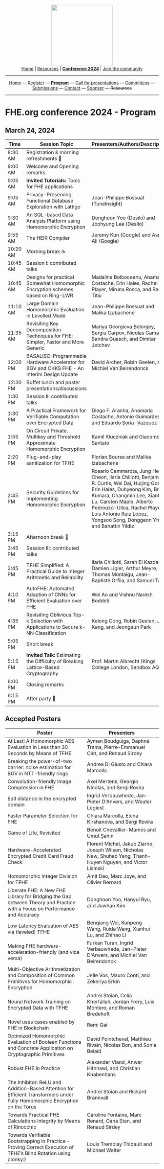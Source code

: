 <!-- Main header navigation -->
<p align="center">
  <img width="200" src="https://user-images.githubusercontent.com/5758427/180978488-db825482-5a58-4c7c-9589-c494a6f0be04.png"><br/>
  <a href="https://fhe-org.github.io">Home</a> | <a href="https://fhe-org.github.io/resources">Resources</a> | <b><a href="https://fhe-org.github.io/conferences/conference-2024/">Conference 2024</a></b> | <a href="https://fhe-org.github.io/community">Join the community</a>
</p>
<hr/>
<!-- /Main header navigation -->



<!-- Header conference 2024 links -->
<p align="center">
  <a href="https://fhe-org.github.io/conferences/conference-2024/">Home</a>
  —
  <a href="https://lu.ma/fhe-org-conference-2024-tickets">Register</a>
  —
  <a href="https://fhe-org.github.io/conferences/conference-2024/program"><b>Program</b></a>
  —
  <a href="https://fhe-org.github.io/conferences/conference-2024/call-for-presentations"> Call for presentations</a>
  —
  <a href="https://fhe-org.github.io/conferences/conference-2024/committees">Committees</a>
  —
  <a href="https://easychair.org/conferences/?conf=fheorg2024" target="_blank">Submissions</a>
  —
  <a href="https://fhe-org.github.io/conferences/conference-2024/contact">Contact</a>
  —
  <a href="https://fhe-org.github.io/conferences/conference-2024/sponsor">Sponsor</a>
  —
  <strike>Resources</strike>
</p>
<hr/>
<!-- /Header conference 2024 links -->





# FHE.org conference 2024 - Program

## March 24, 2024

<table>


  <thead>
        <tr>
            <th data-sortas="case-insensitive">Time</th>
            <th data-sortas="case-insensitive">Session Topic</th>
            <th data-sortas="case-insensitive">Presenters/Authors/Description</th>
        </tr>
    </thead>

<tr>
    <td width=100px>8:30 AM</td>
    <td width=40%>Registration & morning refreshments 🥐</td>
    <td></td>
</tr>

<tr>
    <td width=100px>9:00 AM</td>
    <td width=40%>Welcome and Opening remarks</td>
    <td></td>
</tr>

<tr>
    <td width=100px>9:05 AM</td>
    <td width=40%><b>Invited Tutorials:</b> Tools for FHE applications</td>
    <td></td>
</tr>

<tr>
    <td width=100px>9:05 AM</td>
    <td width=40%>Privacy-Preserving Functional Database Exploration with Lattigo </td>
    <td>Jean-Philippe Bossuat (TuneInsight)</td>
</tr>

<tr>
    <td width=100px>9:30 AM</td>
    <td width=40%>An SQL-based Data Analysis Platform using Homomorphic Encryption</td>
    <td>Donghoon Yoo (Desilo) and Joohyung Lee (Desilo)</td>
</tr>

<tr>
    <td width=100px>9:55 AM</td>
    <td width=40%>The HEIR Compiler</td>
    <td> Jeremy Kun (Google) and Asra Ali (Google)</td>
</tr>

<tr>
    <td width=100px>10:20 AM</td>
    <td width=40%>Morning break ☕️</td>
    <td></td>
</tr>

<tr>
    <td width=100px>10:45 AM</td>
    <td width=40%>Session I: contributed talks</td>
    <td></td>
</tr>

<tr>
    <td width=100px>10:45 AM</td>
    <td width=40%>Designs for practical Somewhat Homomorphic Encryption schemes based on Ring-LWR</td>
    <td>Madalina Bolboceanu, Anamaria Costache, Erin Hales, Rachel Player, Miruna Rosca, and Radu Titiu</td>
</tr>

<tr>
    <td width=100px>11:10 AM</td>
    <td width=40%>Large Domain Homomorphic Evaluation in Levelled Mode</td>
    <td>Jean-Philippe Bossuat and Malika Izabachène</td>
</tr>

<tr>
    <td width=100px>11:35 AM</td>
    <td width=40%>Revisiting Key Decomposition Techniques for FHE: Simpler, Faster and More Generic</td>
    <td>Mariya Georgieva Belorgey, Sergiu Carpov, Nicolas Gama, Sandra Guasch, and Dimitar Jetchev</td>
</tr>

<tr>
    <td width=100px>12:00 PM</td>
    <td width=40%>BASALISC: Programmable Hardware Accelerator for BGV and CKKS FHE - An Interim Design Update</td>
    <td> David Archer, Robin Geelen, and Michiel Van Beirendonck</td>
</tr>

<tr>
    <td width=100px>12:30 PM</td>
    <td width=40%>Buffet lunch and poster presentations/discussions</td>
    <td></td>
</tr>

<tr>
    <td width=100px>1:30 PM</td>
    <td width=40%>Session II: contributed talks</td>
    <td></td>
</tr>

<tr>
    <td width=100px>1:30 PM</td>
    <td width=40%>A Practical Framework for Verifiable Computation over Encrypted Data</td>
    <td>Diego F. Aranha, Anamaria Costache, Antonio Guimarães, and Eduardo Soria-Vazquez</td>
</tr>

<tr>
    <td width=100px>1:55 PM</td>
    <td width=40%>On Circuit Private, Multikey and Threshold Approximate Homomorphic Encryption</td>
    <td>Kamil Kluczniak and Giacomo Santato</td>
</tr>

<tr>
    <td width=100px>2:20 PM</td>
    <td width=40%>Plug-and-play sanitization for TFHE</td>
    <td>Florian Bourse and Malika Izabachène</td>
</tr>

<tr>
    <td width=100px>2:45 PM</td>
    <td width=40%>Security Guidelines for Implementing Homomorphic Encryption</td>
    <td>Rosario Cammarota, Jung Hee Cheon, Ilaria Chillotti, Benjamin R. Curtis, Wei Dai, Huijing Gong, Erin Hales, Duhyeong Kim, Bryan Kumara, Changmin Lee, Xianhui Lu, Carsten Maple, Alberto Pedrouzo-Ulloa, Rachel Player, Luis Antonio Ruiz Lopez, Yongsoo Song, Donggeon Yhee, and Bahattin Yildiz</td>
</tr>

<tr>
    <td width=100px>3:15 PM</td>
    <td width=40%>Afternoon break 🧃</td>
    <td></td>
</tr>

<tr>
    <td width=100px>3:45 PM</td>
    <td width=40%>Session III: contributed talks</td>
    <td></td>
</tr>

<tr>
    <td width=100px>3:45 PM</td>
    <td width=40%>TFHE Simplified: A Practical Guide to Integer Arithmetic and Reliability</td>
    <td>Ilaria Chillotti, Sarah El Kazdadi, Damien Ligier, Arthur Meyre, Thomas Montaigu, Jean-Baptiste Orfila, and Samuel Tap</td>
</tr>

<tr>
    <td width=100px>4:10 PM</td>
    <td width=40%>AutoFHE: Automated Adaption of CNNs for Efficient Evaluation over FHE</td>
    <td>Wei Ao and Vishnu Naresh Boddeti</td>
</tr>

<tr>
    <td width=100px>4:35 PM</td>
    <td width=40%>Revisiting Oblivious Top-k Selection with Applications to Secure k-NN Classification</td>
    <td>Kelong Cong, Robin Geelen, Jiayi Kang, and Jeongeun Park</td>
</tr>

<tr>
    <td width=100px>5:05 PM</td>
    <td width=40%>Short break</td>
    <td></td>
</tr>

<tr>
    <td width=100px>5:15 PM</td>
    <td width=40%><b>Invited Talk:</b> Estimating the Difficulty of Breaking Lattice-Based Cryptography </td>
    <td>Prof. Martin Albrecht (Kings College London, Sandbox AQ)</td>
</tr>

<tr>
    <td width=100px>6:00 PM</td>
    <td width=40%>Closing remarks</td>
    <td></td>
</tr>

<tr>
    <td width=100px>6:15 PM</td>
    <td width=40%>After party 🍻</td>
    <td></td>
</tr>

</table>

## Accepted Posters

<table>
    <thead>
        <tr>
            <th data-sortas="case-insensitive">Poster</th>
            <th data-sortas="case-insensitive">Presenters</th>
        </tr>
    </thead>  

<tr>
    <td>At Last! A Homomorphic AES Evaluation in Less than 30 Seconds by Means of TFHE</td>
    <td> Aymen Boudguiga, Daphné Trama, Pierre-Emmanuel Clet, and Renaud Sirdey</td>
</tr>

<tr>
    <td>Breaking the power-of-two barrier: noise estimation for BGV in NTT-friendly rings</td>
    <td>Andrea Di Giusto and Chiara Marcolla.</td>
</tr>

<tr>
    <td>Convolution-friendly Image Compression in FHE</td>
    <td> Axel Mertens, Georgio Nicolas, and Sergi Rovira</td>
</tr>

<tr>
    <td>Edit distance in the encrypted domain</td>
    <td>Ingrid Verbauwhede, Jan-Pieter D'Anvers, and Wouter Legiest</td>
</tr>

<tr>
    <td>Faster Parameter Selection for FHE</td>
    <td>Chiara Marcolla, Elena Kirshanova, and Sergi Rovira</td>
</tr>

<tr>
    <td>Game of Life, Revisited</td>
    <td>Benoit Chevallier-Mames and Umut Şahin</td>
</tr>

<tr>
    <td>Hardware-Accelerated Encrypted Credit Card Fraud Check</td>
    <td>Florent Michel, Jakub Ziarno, Joseph Wilson, Nicholas New, Shuhao Yang, Thanh-Huyen Nguyen, and Victor Lisinski</td>
</tr>

<tr>
    <td>Homomorphic Integer Division for TFHE</td>
    <td>Amit Deo, Marc Joye, and Olivier Bernard</td>
</tr>

<tr>
    <td>Liberate.FHE: A New FHE Library for Bridging the Gap between Theory and Practice with a Focus on Performance and Accuracy</td>
    <td>Donghoon Yoo, Hanyul Ryu, and Juwhan Kim</td>
</tr>

<tr>
    <td>Low Latency Evaluation of AES via (leveled) TFHE</td>
    <td>Benqiang Wei, Kunpeng Wang, Ruida Wang, Xianhui Lu, and Zhihao Li</td>
</tr>

<tr>
    <td>Making FHE hardware-acceleration-friendly (and vice versa)</td>
    <td>Furkan Turan, Ingrid Verbauwhede, Jan-Pieter D'Anvers, and Michiel Van Beirendonck</td>
</tr>

<tr>
    <td>Multi-Objective Arithmetization and Composition of Common Primitives for Homomorphic Encryption</td>
    <td>Jelle Vos, Mauro Conti, and Zekeriya Erkin</td>
</tr>

<tr>
    <td>Neural Network Training on Encrypted Data with TFHE</td>
    <td>Andrei Stoian, Celia Kherfallah, Jordan Frery, Luis Montero, and Roman Bredehoft</td>
</tr>

<tr>
    <td>Novel uses cases enabled by FHE in Blockchain</td>
    <td>Remi Gai</td>
</tr>

<tr>
    <td>Optimized Homomorphic Evaluation of Boolean Functions and Concrete Application on Cryptographic Primitives</td>
    <td>David Pointcheval, Matthieu Rivain, Nicolas Bon, and Sonia Belaïd</td>
</tr>

<tr>
    <td>Robust FHE in Practice</td>
    <td>Alexander Viand, Anwar Hithnawi, and Christian Knabenhans</td>
</tr>

<tr>
    <td>The Inhibitor: ReLU and Addition-Based Attention for Efficient Transformers under Fully Homomorphic Encryption on the Torus</td>
    <td>Andrei Stoian and Rickard Brännvall</td>
</tr>

<tr>
    <td>Towards Practical FHE Calculations Integrity by Means of Rinocchio</td>
    <td>Caroline Fontaine, Marc Renard, Oana Stan, and Renaud Sirdey</td>
</tr>

<tr>
    <td>Towards Verifiable Bootstrapping in Practice - Proving Correct Execution of TFHE’s Blind Rotation using plonky2</td>
    <td>Louis Tremblay Thibault and Michael Walter</td>
</tr>
</table>
